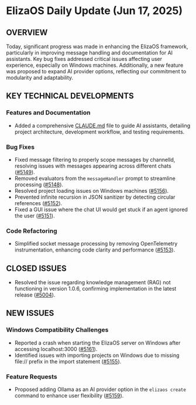 # ElizaOS Daily Update (Jun 17, 2025)

## OVERVIEW 
Today, significant progress was made in enhancing the ElizaOS framework, particularly in improving message handling and documentation for AI assistants. Key bug fixes addressed critical issues affecting user experience, especially on Windows machines. Additionally, a new feature was proposed to expand AI provider options, reflecting our commitment to modularity and adaptability.

## KEY TECHNICAL DEVELOPMENTS

### Features and Documentation
- Added a comprehensive [CLAUDE.md](https://github.com/elizaos/eliza/pull/5158) file to guide AI assistants, detailing project architecture, development workflow, and testing requirements.

### Bug Fixes
- Fixed message filtering to properly scope messages by channelId, resolving issues with messages appearing across different chats ([#5149](https://github.com/elizaos/eliza/pull/5149)).
- Removed evaluators from the `messageHandler` prompt to streamline processing ([#5148](https://github.com/elizaos/eliza/pull/5148)).
- Resolved project loading issues on Windows machines ([#5156](https://github.com/elizaos/eliza/pull/5156)).
- Prevented infinite recursion in JSON sanitizer by detecting circular references ([#5152](https://github.com/elizaos/eliza/pull/5152)).
- Fixed a GUI issue where the chat UI would get stuck if an agent ignored the user ([#5151](https://github.com/elizaos/eliza/pull/5151)).

### Code Refactoring
- Simplified socket message processing by removing OpenTelemetry instrumentation, enhancing code clarity and performance ([#5153](https://github.com/elizaos/eliza/pull/5153)).

## CLOSED ISSUES
- Resolved the issue regarding knowledge management (RAG) not functioning in version 1.0.6, confirming implementation in the latest release ([#5004](https://github.com/elizaos/eliza/issues/5004)).

## NEW ISSUES
### Windows Compatibility Challenges
- Reported a crash when starting the ElizaOS server on Windows after accessing localhost:3000 ([#5161](https://github.com/elizaos/eliza/issues/5161)).
- Identified issues with importing projects on Windows due to missing file:// prefix in the import statement ([#5155](https://github.com/elizaos/eliza/issues/5155)).

### Feature Requests
- Proposed adding Ollama as an AI provider option in the `elizaos create` command to enhance user flexibility ([#5159](https://github.com/elizaos/eliza/issues/5159)).